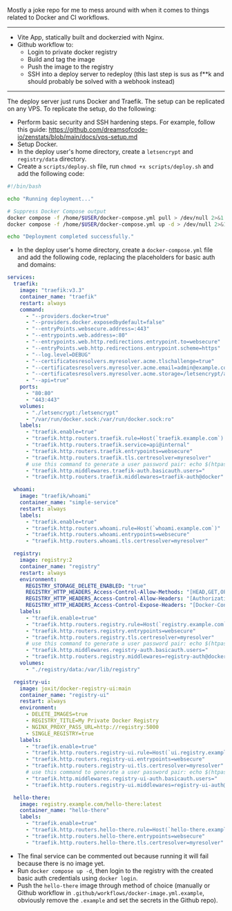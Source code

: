Mostly a joke repo for me to mess around with when it comes to things related to Docker and CI workflows.

---

- Vite App, statically built and dockerzied with Nginx.
- Github workflow to:
  - Login to private docker registry
  - Build and tag the image
  - Push the image to the registry
  - SSH into a deploy server to redeploy (this last step is sus as f\*\*k and should probably be solved with a webhook instead)

---

The deploy server just runs Docker and Traefik. The setup can be replicated on any VPS. To replicate the setup, do the following:

- Perform basic security and SSH hardening steps. For example, follow this guide: https://github.com/dreamsofcode-io/zenstats/blob/main/docs/vps-setup.md
- Setup Docker.
- In the deploy user's home directory, create a `letsencrypt` and `registry/data` directory.
- Create a `scripts/deploy.sh` file, run `chmod +x scripts/deploy.sh` and add the following code:

```sh
#!/bin/bash

echo "Running deployment..."

# Suppress Docker Compose output
docker compose -f /home/$USER/docker-compose.yml pull > /dev/null 2>&1
docker compose -f /home/$USER/docker-compose.yml up -d > /dev/null 2>&1

echo "Deployment completed successfully."
```

- In the deploy user's home directory, create a `docker-compose.yml` file and add the following code, replacing the placeholders for basic auth and domains:

```yml
services:
  traefik:
    image: "traefik:v3.3"
    container_name: "traefik"
    restart: always
    command:
      - "--providers.docker=true"
      - "--providers.docker.exposedbydefault=false"
      - "--entryPoints.websecure.address=:443"
      - "--entrypoints.web.address=:80"
      - "--entrypoints.web.http.redirections.entrypoint.to=websecure"
      - "--entryPoints.web.http.redirections.entrypoint.scheme=https"
      - "--log.level=DEBUG"
      - "--certificatesresolvers.myresolver.acme.tlschallenge=true"
      - "--certificatesresolvers.myresolver.acme.email=admin@example.com"
      - "--certificatesresolvers.myresolver.acme.storage=/letsencrypt/acme.json"
      - "--api=true"
    ports:
      - "80:80"
      - "443:443"
    volumes:
      - "./letsencrypt:/letsencrypt"
      - "/var/run/docker.sock:/var/run/docker.sock:ro"
    labels:
      - "traefik.enable=true"
      - "traefik.http.routers.traefik.rule=Host(`traefik.example.com`) && (PathPrefix(`/api`) || PathPrefix(`/dashboard`))"
      - "traefik.http.routers.traefik.service=api@internal"
      - "traefik.http.routers.traefik.entrypoints=websecure"
      - "traefik.http.routers.traefik.tls.certresolver=myresolver"
      # use this command to generate a user password pair: echo $(htpasswd -nB user) | sed -e s/\\$/\\$\\$/g
      - "traefik.http.middlewares.traefik-auth.basicauth.users="
      - "traefik.http.routers.traefik.middlewares=traefik-auth@docker"

  whoami:
    image: "traefik/whoami"
    container_name: "simple-service"
    restart: always
    labels:
      - "traefik.enable=true"
      - "traefik.http.routers.whoami.rule=Host(`whoami.example.com`)"
      - "traefik.http.routers.whoami.entrypoints=websecure"
      - "traefik.http.routers.whoami.tls.certresolver=myresolver"

  registry:
    image: registry:2
    container_name: "registry"
    restart: always
    environment:
      REGISTRY_STORAGE_DELETE_ENABLED: "true"
      REGISTRY_HTTP_HEADERS_Access-Control-Allow-Methods: "[HEAD,GET,OPTIONS,DELETE]"
      REGISTRY_HTTP_HEADERS_Access-Control-Allow-Headers: "[Authorization,Accept,Cache-Control]"
      REGISTRY_HTTP_HEADERS_Access-Control-Expose-Headers: "[Docker-Content-Digest]"
    labels:
      - "traefik.enable=true"
      - "traefik.http.routers.registry.rule=Host(`registry.example.com`)"
      - "traefik.http.routers.registry.entrypoints=websecure"
      - "traefik.http.routers.registry.tls.certresolver=myresolver"
      # use this command to generate a user password pair: echo $(htpasswd -nB user) | sed -e s/\\$/\\$\\$/g
      - "traefik.http.middlewares.registry-auth.basicauth.users="
      - "traefik.http.routers.registry.middlewares=registry-auth@docker"
    volumes:
      - "./registry/data:/var/lib/registry"

  registry-ui:
    image: joxit/docker-registry-ui:main
    container_name: "registry-ui"
    restart: always
    environment:
      - DELETE_IMAGES=true
      - REGISTRY_TITLE=My Private Docker Registry
      - NGINX_PROXY_PASS_URL=http://registry:5000
      - SINGLE_REGISTRY=true
    labels:
      - "traefik.enable=true"
      - "traefik.http.routers.registry-ui.rule=Host(`ui.registry.example.com`)"
      - "traefik.http.routers.registry-ui.entrypoints=websecure"
      - "traefik.http.routers.registry-ui.tls.certresolver=myresolver"
      # use this command to generate a user password pair: echo $(htpasswd -nB user) | sed -e s/\\$/\\$\\$/g
      - "traefik.http.middlewares.registry-ui-auth.basicauth.users="
      - "traefik.http.routers.registry-ui.middlewares=registry-ui-auth@docker"

  hello-there:
    image: registry.example.com/hello-there:latest
    container_name: "hello-there"
    labels:
      - "traefik.enable=true"
      - "traefik.http.routers.hello-there.rule=Host(`hello-there.example.com`)"
      - "traefik.http.routers.hello-there.entrypoints=websecure"
      - "traefik.http.routers.hello-there.tls.certresolver=myresolver"
```

- The final service can be commented out because running it will fail because there is no image yet.
- Run `docker compose up -d`, then login to the registry with the created basic auth credentials using `docker login`.
- Push the `hello-there` image through method of choice (manually or Github workflow in `.github/workflows/docker-image.yml.example`, obviously remove the `.example` and set the secrets in the Github repo).
